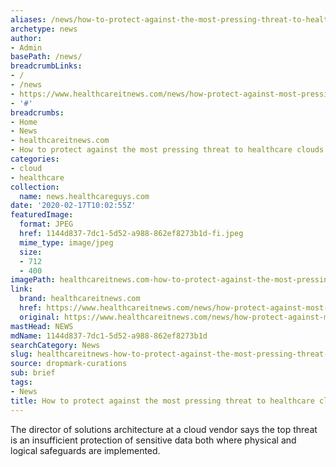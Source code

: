 ```yaml
---
aliases: /news/how-to-protect-against-the-most-pressing-threat-to-healthcare-clouds-today
archetype: news
author:
- Admin
basePath: /news/
breadcrumbLinks:
- /
- /news
- https://www.healthcareitnews.com/news/how-protect-against-most-pressing-threat-healthcare-clouds-today
- '#'
breadcrumbs:
- Home
- News
- healthcareitnews.com
- How to protect against the most pressing threat to healthcare clouds today
categories:
- cloud
- healthcare
collection:
  name: news.healthcareguys.com
date: '2020-02-17T10:02:55Z'
featuredImage:
  format: JPEG
  href: 1144d837-7dc1-5d52-a988-862ef8273b1d-fi.jpeg
  mime_type: image/jpeg
  size:
  - 712
  - 400
imagePath: healthcareitnews.com-how-to-protect-against-the-most-pressing-threat-to-healthcare-clouds-today
link:
  brand: healthcareitnews.com
  href: https://www.healthcareitnews.com/news/how-protect-against-most-pressing-threat-healthcare-clouds-today
  original: https://www.healthcareitnews.com/news/how-protect-against-most-pressing-threat-healthcare-clouds-today
mastHead: NEWS
mdName: 1144d837-7dc1-5d52-a988-862ef8273b1d
searchCategory: News
slug: healthcareitnews-how-to-protect-against-the-most-pressing-threat-to-healthcare-clouds-today
source: dropmark-curations
sub: brief
tags:
- News
title: How to protect against the most pressing threat to healthcare clouds today
---
```


The director of solutions architecture at a cloud vendor says the top threat is an insufficient protection of sensitive data both where physical and logical safeguards are implemented.